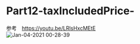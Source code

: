# Part12-taxIncludedPrice-
参考　https://youtu.be/LRlsHxcMEtE  
![Jan-04-2021 00-28-39](https://user-images.githubusercontent.com/61080570/103482372-dc31b880-4e23-11eb-9c30-75c0e462a91e.gif)
